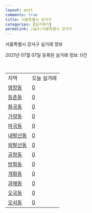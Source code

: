 ```yaml
---
layout: post
comments: true
title: 서울특별시 강서구
categories: [실거래가]
permalink: /apt/서울특별시 강서구
---
```


서울특별시 강서구 실거래 정보

2021년 07월 07일 등록된 실거래 정보: 0건

<script type="text/javascript">
  google.charts.load('current', {'packages':['corechart']});
  google.charts.setOnLoadCallback(drawChart);

  function drawChart() {
    var data = google.visualization.arrayToDataTable([['거래일', '매매', '전월세', '전매'], ['20-07', 732, 1524, 1], ['20-08', 418, 1573, 0], ['20-09', 318, 961, 0], ['20-10', 338, 988, 0], ['20-11', 464, 981, 0], ['20-12', 431, 801, 0], ['21-01', 327, 849, 0], ['21-02', 255, 883, 0], ['21-03', 210, 890, 0], ['21-04', 239, 1021, 0], ['21-05', 381, 769, 0], ['21-06', 145, 669, 0], ['21-07', 2, 44, 0]]);

    var options = {
      title: '최근 유형별 거래량 추이',
      legend: { position: 'bottom' }
    };

    var chart = new google.visualization.LineChart(document.getElementById('columnchart_material'));
    chart.draw(data, (options));
  }
</script>

<div id="columnchart_material" style="width: 95%; margin-left: -35px"></div>
<br>
<table class="sortable">
  <tr>
    <td>지역</td>
    <td>오늘 실거래</td>
  </tr>

  
  <tr class="item">
    <td><a href="서울특별시 강서구 염창동">염창동</a></td>
    <td><a href="서울특별시 강서구 염창동">0</a></td>
  </tr>
    

  <tr class="item">
    <td><a href="서울특별시 강서구 등촌동">등촌동</a></td>
    <td><a href="서울특별시 강서구 등촌동">0</a></td>
  </tr>
    

  <tr class="item">
    <td><a href="서울특별시 강서구 화곡동">화곡동</a></td>
    <td><a href="서울특별시 강서구 화곡동">0</a></td>
  </tr>
    

  <tr class="item">
    <td><a href="서울특별시 강서구 가양동">가양동</a></td>
    <td><a href="서울특별시 강서구 가양동">0</a></td>
  </tr>
    

  <tr class="item">
    <td><a href="서울특별시 강서구 마곡동">마곡동</a></td>
    <td><a href="서울특별시 강서구 마곡동">0</a></td>
  </tr>
    

  <tr class="item">
    <td><a href="서울특별시 강서구 내발산동">내발산동</a></td>
    <td><a href="서울특별시 강서구 내발산동">0</a></td>
  </tr>
    

  <tr class="item">
    <td><a href="서울특별시 강서구 외발산동">외발산동</a></td>
    <td><a href="서울특별시 강서구 외발산동">0</a></td>
  </tr>
    

  <tr class="item">
    <td><a href="서울특별시 강서구 공항동">공항동</a></td>
    <td><a href="서울특별시 강서구 공항동">0</a></td>
  </tr>
    

  <tr class="item">
    <td><a href="서울특별시 강서구 방화동">방화동</a></td>
    <td><a href="서울특별시 강서구 방화동">0</a></td>
  </tr>
    

  <tr class="item">
    <td><a href="서울특별시 강서구 개화동">개화동</a></td>
    <td><a href="서울특별시 강서구 개화동">0</a></td>
  </tr>
    

  <tr class="item">
    <td><a href="서울특별시 강서구 과해동">과해동</a></td>
    <td><a href="서울특별시 강서구 과해동">0</a></td>
  </tr>
    

  <tr class="item">
    <td><a href="서울특별시 강서구 오곡동">오곡동</a></td>
    <td><a href="서울특별시 강서구 오곡동">0</a></td>
  </tr>
    

  <tr class="item">
    <td><a href="서울특별시 강서구 오쇠동">오쇠동</a></td>
    <td><a href="서울특별시 강서구 오쇠동">0</a></td>
  </tr>
    


</table>


    